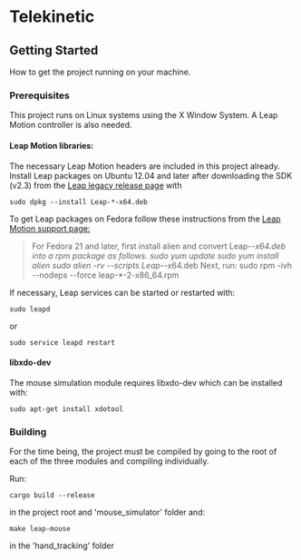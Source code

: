 # Telekinetic

## Getting Started

How to get the project running on your machine.

### Prerequisites

This project runs on Linux systems using the X Window System. A Leap Motion controller is also needed.

#### Leap Motion libraries:

The necessary Leap Motion headers are included in this project already.
Install Leap packages on Ubuntu 12.04 and later after downloading the SDK (v2.3) from the [Leap legacy release page](https://developer.leapmotion.com/releases) with
```
sudo dpkg --install Leap-*-x64.deb
```

To get Leap packages on Fedora follow these instructions from the [Leap Motion support page:](https://support.leapmotion.com/hc/en-us/articles/223782608-Linux-Installation)
>For Fedora 21 and later, first install alien and convert Leap-*-x64.deb
into a rpm package as follows.
sudo yum update
sudo yum install alien
sudo alien -rv --scripts Leap-*-x64.deb
Next, run:
sudo rpm -ivh --nodeps --force leap-*-2-x86_64.rpm

If necessary, Leap services can be started or restarted with:

```
sudo leapd
```
or
```
sudo service leapd restart
```

#### libxdo-dev
The mouse simulation module requires libxdo-dev which can be installed with:
```
sudo apt-get install xdotool
```

### Building
For the time being, the project must be compiled by going to the root of each of the three modules and compiling individually. 

Run:
```
cargo build --release
```
in the project root and 'mouse_simulator' folder and:
```
make leap-mouse
```
in the 'hand_tracking' folder
